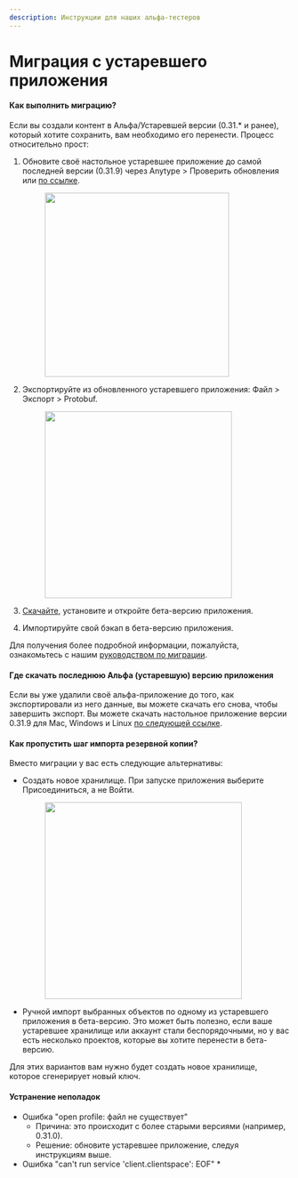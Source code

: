 ```yaml
---
description: Инструкции для наших альфа-тестеров
---
```


# Миграция с устаревшего приложения

#### **Как выполнить миграцию?**

Если вы создали контент в Альфа/Устаревшей версии (0.31.\* и ранее), который хотите сохранить, вам необходимо его перенести. Процесс относительно прост:

1. Обновите своё настольное устаревшее приложение до самой последней версии (0.31.9) через Anytype > Проверить обновления или [по ссылке](https://download.anytype.io/?ref=migration\&platform=desktop).

    <div align="left">

    <figure><img src="../.gitbook/assets/Check updates.png" alt="" width="331"><figcaption></figcaption></figure>

    </div>
2. Экспортируйте из обновленного устаревшего приложения: Файл > Экспорт > Protobuf.

    <div align="left">

    <figure><img src="../.gitbook/assets/Anytype Export.gif" alt="" width="336"><figcaption></figcaption></figure>

    </div>
3. [Скачайте](https://download.anytype.io/), установите и откройте бета-версию приложения.
4. Импортируйте свой бэкап в бета-версию приложения.

Для получения более подробной информации, пожалуйста, ознакомьтесь с нашим [руководством по миграции](https://community.anytype.io/t/anytype-legacy-to-beta-migration-trail-guide/9274).

#### **Где скачать последнюю Альфа (устаревшую) версию приложения**

Если вы уже удалили своё альфа-приложение до того, как экспортировали из него данные, вы можете скачать его снова, чтобы завершить экспорт. Вы можете скачать настольное приложение версии 0.31.9 для Mac, Windows и Linux [по следующей ссылке](https://download.anytype.io/?ref=migration\&platform=desktop).

#### Как пропустить шаг импорта резервной копии?

Вместо миграции у вас есть следующие альтернативы:

* Создать новое хранилище. При запуске приложения выберите Присоединиться, а не Войти.

    <div align="left">

    <figure><img src="../.gitbook/assets/Join Anytype.png" alt="" width="354"><figcaption></figcaption></figure>

    </div>
* Ручной импорт выбранных объектов по одному из устаревшего приложения в бета-версию. Это может быть полезно, если ваше устаревшее хранилище или аккаунт стали беспорядочными, но у вас есть несколько проектов, которые вы хотите перенести в бета-версию.

Для этих вариантов вам нужно будет создать новое хранилище, которое сгенерирует новый ключ.

#### Устранение неполадок

* Ошибка "open profile: файл не существует"
  * Причина: это происходит с более старыми версиями (например, 0.31.0).
  * Решение: обновите устаревшее приложение, следуя инструкциям выше.
* Ошибка "can't run service 'client.clientspace': EOF" \*

